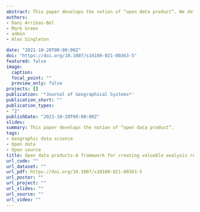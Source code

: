 ```yaml
---
abstract: This paper develops the notion of “open data product”. We define an open data product as the open result of the processes through which a variety of data (open and not) are turned into accessible information through a service, infrastructure, analytics or a combination of all of them, where each step of development is designed to promote open principles. Open data products are born out of a (data) need and add value beyond simply publishing existing datasets. We argue that the process of adding value should adhere to the principles of open (geographic) data science, ensuring openness, transparency and reproducibility. We also contend that outreach, in the form of active communication and dissemination through dashboards, software and publication are key to engage end-users and ensure societal impact. Open data products have major benefits. First, they enable insights from highly sensitive, controlled and/or secure data which may not be accessible otherwise. Second, they can expand the use of commercial and administrative data for the public good leveraging on their high temporal frequency and geographic granularity. We also contend that there is a compelling need for open data products as we experience the current data revolution. New, emerging data sources are unprecedented in temporal frequency and geographical resolution, but they are large, unstructured, fragmented and often hard to access due to privacy and confidentiality concerns. By transforming raw (open or ``closed'') data into ready to use open data products, new dimensions of human geographical processes can be captured and analysed, as we illustrate with existing examples. We conclude by arguing that several parallels exist between the role that open source software played in enabling research on spatial analysis in the 90 s and early 2000s, and the opportunities that open data products offer to unlock the potential of new forms of (geo-)data.
authors:
- Dani Arribas-Bel
- Mark Green
- admin
- Alex Singleton 

date: "2021-10-20T00:00:00Z"
doi: "https://doi.org/10.1007/s10109-021-00363-5"
featured: false
image:
  caption: 
  focal_point: ""
  preview_only: false
projects: []
publication: '*Journal of Geographical Systems*'
publication_short: ""
publication_types:
- "2"
publishDate: "2021-10-20T00:00:00Z"
slides: 
summary: This paper develops the notion of “open data product”.
tags:
- Geographic data science
- Open data
- Open source
title: Open data products-A framework for creating valuable analysis ready data
url_code: ""
url_dataset: ""
url_pdf: https://doi.org/10.1007/s10109-021-00363-5
url_poster: ""
url_project: ""
url_slides: ""
url_source: ""
url_video: ""
---
```

